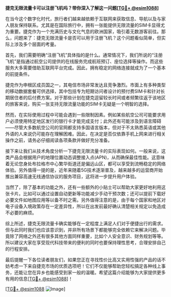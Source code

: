 **捷克无限流量卡可以注册飞机吗？带你深入了解这一问题[[TG💪+ @esim1088](https://t.me/s/esim1088)]**

在当今这个数字化时代，旅行者们越来越依赖于互联网来获取信息、导航以及与家人朋友保持联系。尤其是在国际旅行中，拥有一张能提供无限流量的SIM卡显得尤为重要。捷克作为一个充满历史与文化气息的欧洲国家，吸引着无数游客前往。那么，问题来了：捷克无限流量卡是否可以用于注册飞机？这个问题看似简单，但实际上涉及多个层面的考量。

首先，我们需要明确“注册飞机”具体指的是什么。通常情况下，我们所说的“注册飞机”是指通过航空公司提供的在线服务完成航班预订、座位选择等操作。而这些服务大多需要借助互联网平台完成。因此，拥有稳定的网络连接就成为了一个基本的前提条件。

捷克作为申根区成员国之一，其电信市场非常发达且竞争激烈。市面上有多种类型的移动数据套餐可供选择，其中包括专为短期访问者设计的预付费SIM卡和针对长期居住者的后付费方案。对于那些计划在捷克逗留较长时间或者频繁往返于该地区的旅客来说，购买一张支持无限流量功能的SIM卡无疑是一个明智的选择。

然而，在实际使用过程中可能会遇到一些限制因素。例如某些航空公司可能要求用户必须使用特定地区发行的银行卡才能完成支付；此外还有可能涉及到语言障碍——尽管大多数航空公司的官网都支持多国语言版本，但对于不太熟悉英语或其他外语的人来说仍可能存在理解困难。因此，在决定是否仅依靠手机上网来进行相关操作之前，请务必仔细阅读各项条款并做好充分准备。

接下来让我们从技术角度分析一下捷克无限流量卡的实际表现如何。一般来说，这类产品会根据用户的地理位置动态调整接入点(APN)，从而确保最佳性能。这意味着无论您身处布拉格市中心繁华街道还是偏远山区，都可以享受到流畅稳定的网络体验。另外值得一提的是，近年来随着5G技术逐渐普及，越来越多的运营商开始推出兼容高速无线通信协议的服务项目，这将进一步提升用户体验。

当然了，除了基本的功能之外，还有一些额外的小贴士可以帮助大家更好地利用这张卡片。比如可以通过设置自动更新等功能减少手动干预次数；还可以提前下载好必要文件如地图应用等以备不时之需。另外值得注意的是，由于每个国家和地区对电子设备入境政策存在一定差异性，所以在出发前最好确认清楚相关规定以免造成不必要的麻烦。

综上所述，捷克无限流量卡确实能够在一定程度上满足人们对于便捷出行的需求。但与此同时我们也应该意识到，并非所有场景下都能够完全依赖它来解决问题。毕竟除了网络之外还有很多其他方面同样重要，比如个人安全意识、财务规划等等。所以建议大家在享受现代科技带来的便利的同时也要保持理性思考，合理安排自己的行程安排。

最后提醒一下各位读者朋友们，如果您正在寻找性价比高又实用性强的产品的话不妨考虑一下来自捷克市场的优质选项吧！它们不仅能够帮助您轻松搞定各种线上事务，还能让您在异乡也能感受到家一般的温暖。希望这篇介绍能够为大家提供更多有用的信息[[TG💪+ @esim1088](https://t.me/s/esim1088)]！

[[TG💪+ @esim1088](https://t.me/s/esim1088) ![Image](https://i.postimg.cc/4NQfJmqS/Snipaste-2025-05-13-00-14-12.png)]